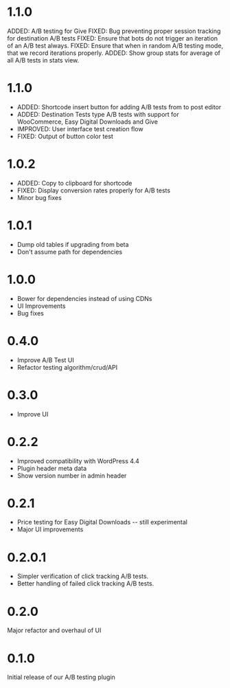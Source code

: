 # 1.1.0
ADDED: A/B testing for Give
FIXED: Bug preventing proper session tracking for destination A/B tests
FIXED: Ensure that bots do not trigger an iteration of an A/B test always.
FIXED: Ensure that when in random A/B testing mode, that we record iterations properly.
ADDED: Show group stats for average of all A/B tests in stats view.

# 1.1.0
* ADDED: Shortcode insert button for adding A/B tests from to post editor
* ADDED: Destination Tests type A/B tests with support for WooCommerce, Easy Digital Downloads and Give
* IMPROVED: User interface test creation flow
* FIXED: Output of button color test


# 1.0.2
* ADDED: Copy to clipboard for shortcode
* FIXED: Display conversion rates properly for A/B tests
* Minor bug fixes

# 1.0.1
* Dump old tables if upgrading from beta
* Don't assume path for dependencies

# 1.0.0
* Bower for dependencies instead of using CDNs
* UI Improvements
* Bug fixes

# 0.4.0
* Improve A/B Test UI
* Refactor testing algorithm/crud/API

# 0.3.0
* Improve UI

# 0.2.2
* Improved compatibility with WordPress 4.4
* Plugin header meta data
* Show version number in admin header

# 0.2.1
* Price testing for Easy Digital Downloads -- still experimental
* Major UI improvements

# 0.2.0.1
* Simpler verification of click tracking A/B tests.
* Better handling of failed click tracking A/B tests.

# 0.2.0
Major refactor and overhaul of UI

# 0.1.0
Initial release of our A/B testing plugin
